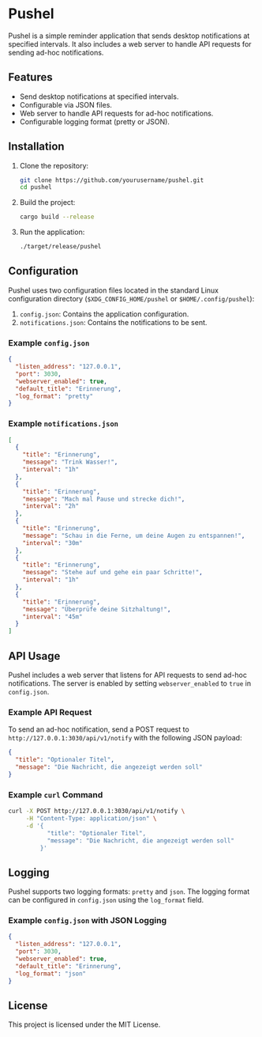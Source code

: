 # Pushel

Pushel is a simple reminder application that sends desktop notifications at specified intervals. It also includes a web server to handle API requests for sending ad-hoc notifications.

## Features

- Send desktop notifications at specified intervals.
- Configurable via JSON files.
- Web server to handle API requests for ad-hoc notifications.
- Configurable logging format (pretty or JSON).

## Installation

1. Clone the repository:
    ```sh
    git clone https://github.com/yourusername/pushel.git
    cd pushel
    ```

2. Build the project:
    ```sh
    cargo build --release
    ```

3. Run the application:
    ```sh
    ./target/release/pushel
    ```

## Configuration

Pushel uses two configuration files located in the standard Linux configuration directory (`$XDG_CONFIG_HOME/pushel` or `$HOME/.config/pushel`):

1. `config.json`: Contains the application configuration.
2. `notifications.json`: Contains the notifications to be sent.

### Example `config.json`

```json
{
  "listen_address": "127.0.0.1",
  "port": 3030,
  "webserver_enabled": true,
  "default_title": "Erinnerung",
  "log_format": "pretty"
}
```

### Example `notifications.json`

```json
[
  {
    "title": "Erinnerung",
    "message": "Trink Wasser!",
    "interval": "1h"
  },
  {
    "title": "Erinnerung",
    "message": "Mach mal Pause und strecke dich!",
    "interval": "2h"
  },
  {
    "title": "Erinnerung",
    "message": "Schau in die Ferne, um deine Augen zu entspannen!",
    "interval": "30m"
  },
  {
    "title": "Erinnerung",
    "message": "Stehe auf und gehe ein paar Schritte!",
    "interval": "1h"
  },
  {
    "title": "Erinnerung",
    "message": "Überprüfe deine Sitzhaltung!",
    "interval": "45m"
  }
]
```

## API Usage

Pushel includes a web server that listens for API requests to send ad-hoc notifications. The server is enabled by setting `webserver_enabled` to `true` in `config.json`.

### Example API Request

To send an ad-hoc notification, send a POST request to `http://127.0.0.1:3030/api/v1/notify` with the following JSON payload:

```json
{
  "title": "Optionaler Titel",
  "message": "Die Nachricht, die angezeigt werden soll"
}
```

### Example `curl` Command

```sh
curl -X POST http://127.0.0.1:3030/api/v1/notify \
     -H "Content-Type: application/json" \
     -d '{
           "title": "Optionaler Titel",
           "message": "Die Nachricht, die angezeigt werden soll"
         }'
```

## Logging

Pushel supports two logging formats: `pretty` and `json`. The logging format can be configured in `config.json` using the `log_format` field.

### Example `config.json` with JSON Logging

```json
{
  "listen_address": "127.0.0.1",
  "port": 3030,
  "webserver_enabled": true,
  "default_title": "Erinnerung",
  "log_format": "json"
}
```

## License

This project is licensed under the MIT License.
